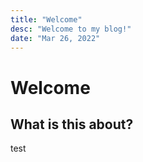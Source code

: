 ```yaml
---
title: "Welcome"
desc: "Welcome to my blog!"
date: "Mar 26, 2022"
---
```


# Welcome

## What is this about?

test